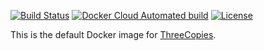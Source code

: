 [![Build Status](https://travis-ci.org/yegor256/threecopies-image.svg?branch=master)](https://travis-ci.org/yegor256/threecopies-image)
[![Docker Cloud Automated build](https://img.shields.io/docker/cloud/automated/yegor256/threecopies)](https://hub.docker.com/r/yegor256/threecopies)
[![License](https://img.shields.io/badge/license-MIT-green.svg)](https://github.com/yegor256/total/threecopies-image/master/LICENSE.txt)

This is the default Docker image for [ThreeCopies](https://www.threecopies.com).
